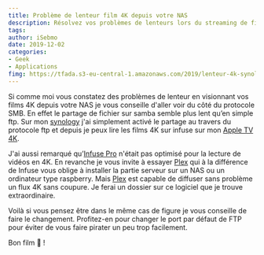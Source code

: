 ```yaml
---
title: Problème de lenteur film 4K depuis votre NAS
description: Résolvez vos problèmes de lenteurs lors du streaming de films 4K depuis votre NAS Synology
tags: 
author: iSebmo
date: 2019-12-02
categories: 
- Geek
- Applications
fimg: https://tfada.s3-eu-central-1.amazonaws.com/2019/lenteur-4k-synology.jpeg
---
```


Si comme moi vous constatez des problèmes de lenteur en visionnant vos films 4K depuis votre NAS je vous conseille d'aller voir du côté du protocole SMB. 
En effet le partage de fichier sur samba semble plus lent qu’en simple ftp. Sur mon [synology](https://www.amazon.fr/s?k=synology&__mk_fr_FR=%C3%85M%C3%85%C5%BD%C3%95%C3%91&ref=nb_sb_noss_2) j'ai simplement activé le partage au travers du protocole ftp et depuis je peux lire les films 4K sur infuse sur mon [Apple TV 4K](https://www.amazon.fr/APPLE-CPU-ACCESSORIES-MQD22FD-0190198463784/dp/B075LW3J5B/ref=sr_1_2?__mk_fr_FR=%C3%85M%C3%85%C5%BD%C3%95%C3%91&keywords=Apple+TV+4K&qid=1575228397&sr=8-2). 

J'ai aussi remarqué qu’[Infuse Pro](https://firecore.com/infuse) n'était pas optimisé pour la lecture de vidéos en 4K. En revanche je vous invite à essayer [Plex](https://www.plex.tv/fr/) qui à la différence de Infuse vous oblige à installer la partie serveur sur un NAS ou un ordinateur type raspberry. Mais [Plex](https://www.plex.tv/fr/) est capable de diffuser sans problème un flux 4K sans coupure. 
Je ferai un dossier sur ce logiciel que je trouve extraordinaire. 

Voilà si vous pensez être dans le même cas de figure je vous conseille de faire le changement. 
Profitez-en pour changer le port par défaut de FTP pour éviter de vous faire pirater un peu trop facilement. 

Bon film 🎥 !